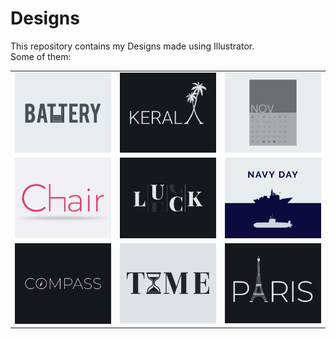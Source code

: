 # Designs
This repository contains my Designs made using Illustrator.<br>
Some of them:<br>
<table>
<tr><td><img src="./2020-11/png/28.11.2020.png"></td><td><img src="./2020-12/png/25.12.2020.png"></td><td><img src="./2020-11/png/26.11.2020.png"></td></tr>
<tr><td><img src="./2020-11/png/17.11.2020.png"></td><td><img src="./2020-12/png/06.12.2020.png"></td><td><img src="./2020-12/png/04.12.2020.png"></td></tr>
<tr><td><img src="./2020-12/png/12.12.2020.png"></td><td><img src="./2020-11/png/16.11.2020.png"></td><td><img src="./2020-12/png/18.12.2020.png"></td></tr>
</table>
